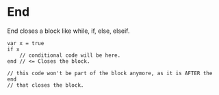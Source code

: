 # End

End closes a block like while, if, else, elseif.

```
var x = true
if x
    // conditional code will be here.
end // <= Closes the block.

// this code won't be part of the block anymore, as it is AFTER the end
// that closes the block.
```


